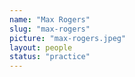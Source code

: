 ```yaml
---
name: "Max Rogers"
slug: "max-rogers"
picture: "max-rogers.jpeg"
layout: people
status: "practice"
---
```


